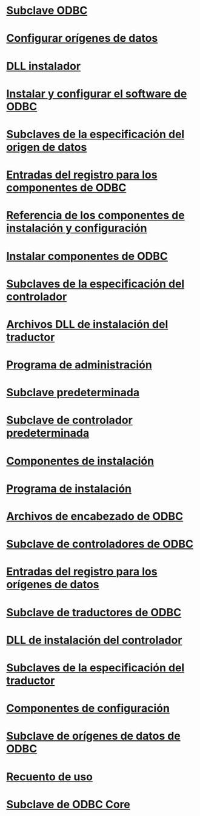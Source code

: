 # [Subclave ODBC](odbc-subkey.md)
# [Configurar orígenes de datos](configuring-data-sources.md)
# [DLL instalador](installer-dll.md)
# [Instalar y configurar el software de ODBC](installing-and-configuring-the-odbc-software.md)
# [Subclaves de la especificación del origen de datos](data-source-specification-subkeys.md)
# [Entradas del registro para los componentes de ODBC](registry-entries-for-odbc-components.md)
# [Referencia de los componentes de instalación y configuración](installation-and-configuration-components-reference.md)
# [Instalar componentes de ODBC](installing-odbc-components.md)
# [Subclaves de la especificación del controlador](driver-specification-subkeys.md)
# [Archivos DLL de instalación del traductor](translator-setup-dlls.md)
# [Programa de administración](administration-program.md)
# [Subclave predeterminada](default-subkey.md)
# [Subclave de controlador predeterminada](default-driver-subkey.md)
# [Componentes de instalación](installation-components.md)
# [Programa de instalación](setup-program.md)
# [Archivos de encabezado de ODBC](odbc-header-files.md)
# [Subclave de controladores de ODBC](odbc-drivers-subkey.md)
# [Entradas del registro para los orígenes de datos](registry-entries-for-data-sources.md)
# [Subclave de traductores de ODBC](odbc-translators-subkey.md)
# [DLL de instalación del controlador](driver-setup-dll.md)
# [Subclaves de la especificación del traductor](translator-specification-subkeys.md)
# [Componentes de configuración](configuration-components.md)
# [Subclave de orígenes de datos de ODBC](odbc-data-sources-subkey.md)
# [Recuento de uso](usage-counting.md)
# [Subclave de ODBC Core](odbc-core-subkey.md)
